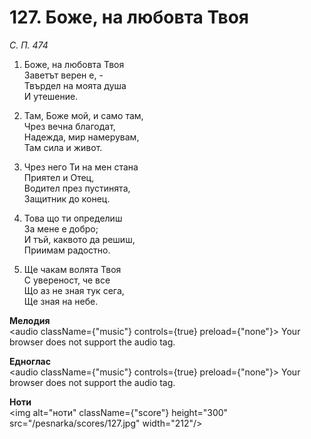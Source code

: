 # 127. Боже, на любовта Твоя

_С. П. 474_

1. Боже, на любовта Твоя  
Заветът верен е, -  
Твърдел на моята душа  
И утешение.  

2. Там, Боже мой, и само там,  
Чрез вечна благодат,  
Надежда, мир намерувам,  
Там сила и живот.  

3. Чрез него Ти на мен стана  
Приятел и Отец,  
Водител през пустинята,  
Защитник до конец.  

4. Това що ти определиш  
За мене е добро;  
И тъй, каквото да решиш,  
Приимам радостно.  

5. Ще чакам волята Твоя  
С увереност, че все  
Що аз не зная тук сега,  
Ще зная на небе.

**Мелодия**  
<audio className={"music"} controls={true} preload={"none"}>
    <source src="/pesnarka/mp3/127.mp3" type="audio/mpeg"/>
    Your browser does not support the audio tag.
</audio>

**Едноглас**  
<audio className={"music"} controls={true} preload={"none"}>
    <source src="/pesnarka/transp/127.mp3" type="audio/mpeg"/>
    Your browser does not support the audio tag.
</audio>

**Ноти**  
<img alt="ноти" className={"score"} height="300" src="/pesnarka/scores/127.jpg" width="212"/>
